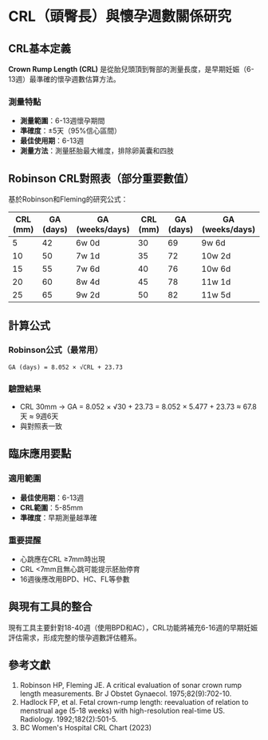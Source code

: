 # CRL（頭臀長）與懷孕週數關係研究

## CRL基本定義

**Crown Rump Length (CRL)** 是從胎兒頭頂到臀部的測量長度，是早期妊娠（6-13週）最準確的懷孕週數估算方法。

### 測量特點
- **測量範圍**：6-13週懷孕期間
- **準確度**：±5天（95%信心區間）
- **最佳使用期**：6-13週
- **測量方法**：測量胚胎最大維度，排除卵黃囊和四肢

## Robinson CRL對照表（部分重要數值）

基於Robinson和Fleming的研究公式：

| CRL (mm) | GA (days) | GA (weeks/days) | CRL (mm) | GA (days) | GA (weeks/days) |
|----------|-----------|-----------------|----------|-----------|-----------------|
| 5        | 42        | 6w 0d          | 30       | 69        | 9w 6d          |
| 10       | 50        | 7w 1d          | 35       | 72        | 10w 2d         |
| 15       | 55        | 7w 6d          | 40       | 76        | 10w 6d         |
| 20       | 60        | 8w 4d          | 45       | 78        | 11w 1d         |
| 25       | 65        | 9w 2d          | 50       | 82        | 11w 5d         |

## 計算公式

### Robinson公式（最常用）
```
GA (days) = 8.052 × √CRL + 23.73
```

### 驗證結果
- CRL 30mm → GA = 8.052 × √30 + 23.73 = 8.052 × 5.477 + 23.73 ≈ 67.8天 ≈ 9週6天
- 與對照表一致

## 臨床應用要點

### 適用範圍
- **最佳使用期**：6-13週
- **CRL範圍**：5-85mm
- **準確度**：早期測量越準確

### 重要提醒
- 心跳應在CRL ≥7mm時出現
- CRL <7mm且無心跳可能提示胚胎停育
- 16週後應改用BPD、HC、FL等參數

## 與現有工具的整合

現有工具主要針對18-40週（使用BPD和AC），CRL功能將補充6-16週的早期妊娠評估需求，形成完整的懷孕週數評估體系。

## 參考文獻

1. Robinson HP, Fleming JE. A critical evaluation of sonar crown rump length measurements. Br J Obstet Gynaecol. 1975;82(9):702-10.
2. Hadlock FP, et al. Fetal crown-rump length: reevaluation of relation to menstrual age (5-18 weeks) with high-resolution real-time US. Radiology. 1992;182(2):501-5.
3. BC Women's Hospital CRL Chart (2023)

